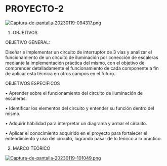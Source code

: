 # PROYECTO-2

[![Captura-de-pantalla-20230119-094317.png](https://i.postimg.cc/8zXgbRxx/Captura-de-pantalla-20230119-094317.png)](https://postimg.cc/TKbsdDdc)

1. OBJETIVOS

OBJETIVO GENERAL:

Diseñar e implementar un circuito de interruptor de 3 vías y analizar el funcionamiento de un circuito de iluminación por conección de escaleras mediante la implementación práctica del mismo, con el objetivo de comprender detalladamente el funcionamiento de cada componente a fin de aplicar esta técnica en otros campos en el futuro.

OBJETIVOS ESPECÍFICOS

• Aprender sobre el funcionamiento del circuito de iluminación de escaleras.

• Identificar los elementos del circuito y entender su función dentro del mismo.

• Adquirir habilidad para interpretar un diagrama y armar el circuito.

• Aplicar el conocimiento adquirido en el proyecto para fortalecer el entendimiento y uso del circuito, logrando pasar de lo teórico a lo práctico.

2. MARCO TEÓRICO

[![Captura-de-pantalla-20230119-101049.png](https://i.postimg.cc/bwPC7ZfL/Captura-de-pantalla-20230119-101049.png)](https://postimg.cc/ykfy9YdS)



